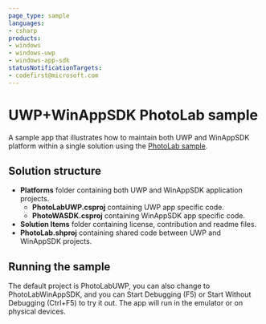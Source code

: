 ```yaml
---
page_type: sample
languages:
- csharp
products:
- windows
- windows-uwp
- windows-app-sdk
statusNotificationTargets:
- codefirst@microsoft.com
---
```


<!---
  category: ControlsLayoutAndText FilesFoldersAndLibraries
-->

# UWP+WinAppSDK PhotoLab sample

A sample app that illustrates how to maintain both UWP and WinAppSDK platform within a single solution using the [PhotoLab sample](https://github.com/microsoft/Windows-appsample-photo-lab).

## Solution structure

* **Platforms** folder containing both UWP and WinAppSDK application projects.
  * **PhotoLabUWP.csproj** containing UWP app specific code.
  * **PhotoWASDK.csproj** containing WinAppSDK app specific code.
* **Solution Items** folder containing license, contribution and readme files.
* **PhotoLab.shproj** containing shared code between UWP and WinAppSDK projects.

## Running the sample

The default project is PhotoLabUWP, you can also change to PhotoLabWinAppSDK, and you can Start Debugging (F5) or Start Without Debugging (Ctrl+F5) to try it out. 
The app will run in the emulator or on physical devices. 

